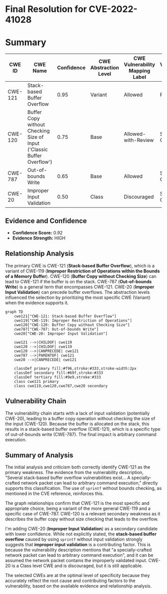 # Final Resolution for CVE-2022-41028

# Summary
| CWE ID | CWE Name | Confidence | CWE Abstraction Level | CWE Vulnerability Mapping Label | CWE-Vulnerability Mapping Notes |
|---|---|---|---|---|---|
| CWE-121 | Stack-based Buffer Overflow | 0.95 | Variant | Allowed | Primary CWE |
| CWE-120 | Buffer Copy without Checking Size of Input ('Classic Buffer Overflow') | 0.75 | Base | Allowed-with-Review | Secondary Candidate |
| CWE-787 | Out-of-bounds Write | 0.65 | Base | Allowed | Secondary Candidate |
| CWE-20 | Improper Input Validation | 0.50 | Class | Discouraged | Secondary Candidate |

## Evidence and Confidence

*   **Confidence Score:** 0.92
*   **Evidence Strength:** HIGH

## Relationship Analysis
The primary CWE is CWE-121 (**Stack-based Buffer Overflow**), which is a variant of CWE-119 (**Improper Restriction of Operations within the Bounds of a Memory Buffer**). CWE-120 (**Buffer Copy without Checking Size**) can lead to CWE-121 if the buffer is on the stack. CWE-787 (**Out-of-bounds Write**) is a general term that encompasses CWE-121. CWE-20 (**Improper Input Validation**) can precede buffer overflows. The abstraction levels influenced the selection by prioritizing the most specific CWE (Variant) when the evidence supports it.

```mermaid
graph TD
    cwe121["CWE-121: Stack-based Buffer Overflow"]
    cwe119["CWE-119: Improper Restriction of Operations"]
    cwe120["CWE-120: Buffer Copy without Checking Size"]
    cwe787["CWE-787: Out-of-bounds Write"]
    cwe20["CWE-20: Improper Input Validation"]

    cwe121 -->|CHILDOF| cwe119
    cwe120 -->|CHILDOF| cwe119
    cwe120 -->|CANPRECEDE| cwe121
    cwe787 -->|PARENTOF| cwe121
    cwe20 -->|CANPRECEDE| cwe121

    classDef primary fill:#f96,stroke:#333,stroke-width:2px
    classDef secondary fill:#69f,stroke:#333
    classDef tertiary fill:#9e9,stroke:#333
    class cwe121 primary
    class cwe119,cwe120,cwe787,cwe20 secondary
```

## Vulnerability Chain
The vulnerability chain starts with a lack of input validation (potentially CWE-20), leading to a buffer copy operation without checking the size of the input (CWE-120). Because the buffer is allocated on the stack, this results in a stack-based buffer overflow (CWE-121), which is a specific type of out-of-bounds write (CWE-787). The final impact is arbitrary command execution.

## Summary of Analysis
The initial analysis and criticism both correctly identify CWE-121 as the primary weakness. The evidence from the vulnerability description, "Several stack-based buffer overflow vulnerabilities exist... A specially-crafted network packet can lead to arbitrary command execution," directly supports this classification. The use of `sprintf` without bounds checking, as mentioned in the CVE reference, reinforces this.

The graph relationships confirm that CWE-121 is the most specific and appropriate choice, being a variant of the more general CWE-119 and a specific case of CWE-787. CWE-120 is a relevant secondary weakness as it describes the buffer copy without size checking that leads to the overflow.

I'm adding CWE-20 (**Improper Input Validation**) as a secondary candidate with lower confidence. While not explicitly stated, the **stack-based buffer overflow** caused by using `sprintf` without input validation strongly suggests that **improper input validation** is a contributing factor. This is because the vulnerability description mentions that "a specially-crafted network packet can lead to arbitrary command execution", and it can be assumed the network packet contains the improperly validated input. CWE-20 is a Class level CWE and is discouraged, but it is still applicable.

The selected CWEs are at the optimal level of specificity because they accurately reflect the root cause and contributing factors to the vulnerability, based on the available evidence and relationship analysis.